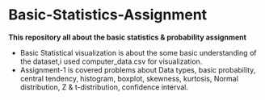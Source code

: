 # Basic-Statistics-Assignment
 **This repository all about the basic statistics & probability assignment**
* Basic Statistical visualization is about the some basic understanding of the dataset,i used computer_data.csv for visualization.
* Assignment-1 is covered problems about Data types, basic probability, central tendency, histogram, boxplot, skewness, kurtosis, Normal distribution, Z & t-distribution, confidence interval.
